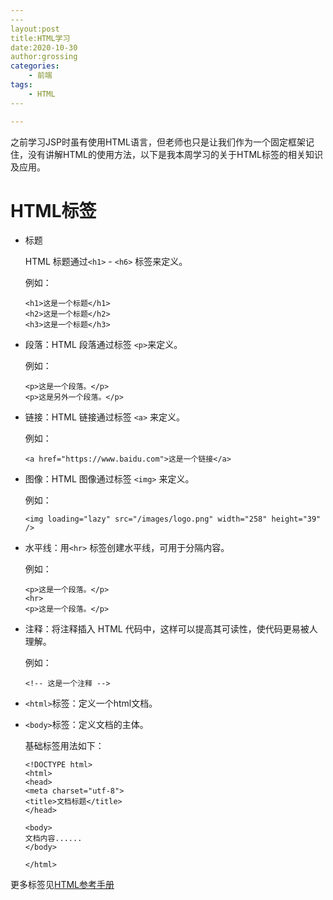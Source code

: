 ```yaml
---
​---
layout:post  
title:HTML学习  
date:2020-10-30  
author:grossing  
categories:  
    - 前端  
tags:  
    - HTML  
​---

---
```




之前学习JSP时虽有使用HTML语言，但老师也只是让我们作为一个固定框架记住，没有讲解HTML的使用方法，以下是我本周学习的关于HTML标签的相关知识及应用。



# HTML标签

- 标题

  HTML 标题通过`<h1>` - `<h6>` 标签来定义。

  例如：

  ~~~ 
  <h1>这是一个标题</h1>
  <h2>这是一个标题</h2>
  <h3>这是一个标题</h3>
  ~~~

- 段落：HTML 段落通过标签 `<p>`来定义。

  例如：

  ~~~ 
  <p>这是一个段落。</p>
  <p>这是另外一个段落。</p>
  ~~~

- 链接：HTML 链接通过标签 `<a>` 来定义。

  例如：

  ~~~
  <a href="https://www.baidu.com">这是一个链接</a>
  ~~~

- 图像：HTML 图像通过标签 `<img>` 来定义。

  例如：

  ~~~
  <img loading="lazy" src="/images/logo.png" width="258" height="39" />
  ~~~

- 水平线：用`<hr>` 标签创建水平线，可用于分隔内容。

  例如：

  ~~~
  <p>这是一个段落。</p>
  <hr>
  <p>这是一个段落。</p>
  ~~~

- 注释：将注释插入 HTML 代码中，这样可以提高其可读性，使代码更易被人理解。

  例如：

  ~~~
  <!-- 这是一个注释 -->
  ~~~

- `<html>`标签：定义一个html文档。

- `<body>`标签：定义文档的主体。

  基础标签用法如下：

  ~~~
  <!DOCTYPE html>
  <html>
  <head>
  <meta charset="utf-8">
  <title>文档标题</title>
  </head>
   
  <body>
  文档内容......
  </body>
   
  </html>
  ~~~

更多标签见[HTML参考手册](https://www.runoob.com/tags/ref-byfunc.html)
